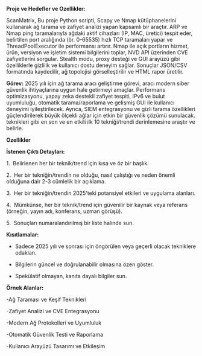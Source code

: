 **Proje ve Hedefler ve Ozellikler:** 



ScanMatrix, Bu proje Python scripti, Scapy ve Nmap kütüphanelerini kullanarak ağ tarama ve zafiyet analizi yapan kapsamlı bir araçtır. ARP ve Nmap ping taramalarıyla ağdaki aktif cihazları (IP, MAC, üretici) tespit eder, belirtilen port aralığında (ör. 0-65535) hızlı TCP taramaları yapar ve ThreadPoolExecutor ile performansı artırır. Nmap ile açık portların hizmet, ürün, versiyon ve işletim sistemi bilgilerini toplar, NVD API üzerinden CVE zafiyetlerini sorgular. Stealth modu, proxy desteği ve GUI arayüzü gibi özelliklerle gizlilik ve kullanıcı dostu deneyim sağlar. Sonuçlar JSON/CSV formatında kaydedilir, ağ topolojisi görselleştirilir ve HTML rapor üretilir.







**Görev:** 2025 yılı için ağ tarama aracı geliştirme görevi, aracı modern siber güvenlik ihtiyaçlarına uygun hale getirmeyi amaçlar. Performans optimizasyonu, yapay zeka destekli zafiyet tespiti, IPv6 ve bulut uyumluluğu, otomatik tarama/raporlama ve gelişmiş GUI ile kullanıcı deneyimi iyileştirilecek. Ayrıca, SIEM entegrasyonu ve gizli tarama özellikleri güçlendirilerek büyük ölçekli ağlar için etkin bir güvenlik çözümü sunulacak. teknikleri gibi en son ve en etkili ilk 10 tekniği/trendi derinlemesine araştır ve belirle.



**Ozellikler** 



**İstenen Çıktı Detayları:**



1.  Belirlenen her bir teknik/trend için kısa ve öz bir başlık.



2.  Her bir tekniğin/trendin ne olduğu, nasıl çalıştığı ve neden önemli olduğuna dair 2-3 cümlelik bir açıklama.



3.  Her bir tekniğin/trendin 2025'teki potansiyel etkileri ve uygulama alanları.



4.  Mümkünse, her bir teknik/trend için güvenilir bir kaynak veya referans (örneğin, yayın adı, konferans, uzman görüşü).



5.  Sonuçları numaralandırılmış bir liste halinde sun.







**Kısıtlamalar:**



- Sadece 2025 yılı ve sonrası için öngörülen veya geçerli olacak tekniklere odaklan.



- Bilgilerin güncel ve doğrulanabilir olmasına özen göster.



- Spekülatif olmayan, kanıta dayalı bilgiler sun.







**Örnek Alanlar:**

-Ağ Taraması ve Keşif Teknikleri

-Zafiyet Analizi ve CVE Entegrasyonu

-Modern Ağ Protokolleri ve Uyumluluk

-Otomatik Güvenlik Testi ve Raporlama

-Kullanıcı Arayüzü Tasarımı ve Etkileşim
